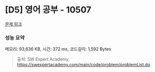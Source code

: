# [D5] 영어 공부 - 10507 

[문제 링크](https://swexpertacademy.com/main/code/problem/problemDetail.do?contestProbId=AXNQOb3avD0DFAXS) 

### 성능 요약

메모리: 93,636 KB, 시간: 372 ms, 코드길이: 1,592 Bytes



> 출처: SW Expert Academy, https://swexpertacademy.com/main/code/problem/problemList.do